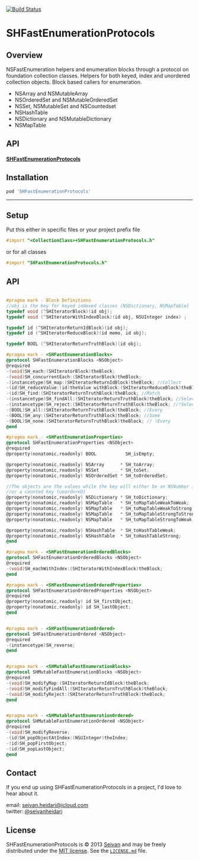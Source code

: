 [![Build Status](https://travis-ci.org/PodFactory/SHFastEnumerationProtocols.png?branch=master)](https://travis-ci.org/PodFactory/SHFastEnumerationProtocols)

SHFastEnumerationProtocols
==========

Overview
--------
NSFastEnumeration helpers and enumeration blocks through a protocol on foundation collection classes.
Helpers for both keyed, index and unordered collection objects.
Block based callers for enumeration. 

* NSArray and NSMutableArray
* NSOrderedSet and NSMutableOrderedSet
* NSSet, NSMutableSet and NSCountedset
* NSHashTable 
* NSDictionary and NSMutableDictionary 
* NSMapTable


API
----------

#### [SHFastEnumerationProtocols](https://github.com/seivan/SHFastEnumerationProtocols#api-1)



Installation
------------

```ruby
pod 'SHFastEnumerationProtocols'
```

***

Setup
-----

Put this either in specific files or your project prefix file

```objective-c
#import "<CollectionClass>+SHFastEnumerationProtocols.h"
```
or for all classes
```objective-c
#import "SHFastEnumerationProtocols.h"
```


API
-----

```objective-c

#pragma mark - Block Definitions
//obj is the key for keyed indexed classes (NSDictionary, NSMapTable)
typedef void (^SHIteratorBlock)(id obj);
typedef void (^SHIteratorWithIndexBlock)(id obj, NSUInteger index) ;

typedef id (^SHIteratorReturnIdBlock)(id obj);
typedef id (^SHIteratorReduceBlock)(id memo, id obj);

typedef BOOL (^SHIteratorReturnTruthBlock)(id obj);

#pragma mark - <SHFastEnumerationBlocks>
@protocol SHFastEnumerationBlocks <NSObject>
@required
-(void)SH_each:(SHIteratorBlock)theBlock;
-(void)SH_concurrentEach:(SHIteratorBlock)theBlock;
-(instancetype)SH_map:(SHIteratorReturnIdBlock)theBlock; //Collect
-(id)SH_reduceValue:(id)theValue withBlock:(SHIteratorReduceBlock)theBlock; //Inject/FoldLeft
-(id)SH_find:(SHIteratorReturnTruthBlock)theBlock; //Match
-(instancetype)SH_findAll:(SHIteratorReturnTruthBlock)theBlock; //Select/Filter
-(instancetype)SH_reject:(SHIteratorReturnTruthBlock)theBlock; //!Select/Filter
-(BOOL)SH_all:(SHIteratorReturnTruthBlock)theBlock; //Every
-(BOOL)SH_any:(SHIteratorReturnTruthBlock)theBlock; //Some
-(BOOL)SH_none:(SHIteratorReturnTruthBlock)theBlock; // !Every
@end

#pragma mark - <SHFastEnumerationProperties>
@protocol SHFastEnumerationProperties <NSObject>
@required
@property(nonatomic,readonly) BOOL           SH_isEmpty;

@property(nonatomic,readonly) NSArray      * SH_toArray;
@property(nonatomic,readonly) NSSet        * SH_toSet;
@property(nonatomic,readonly) NSOrderedSet * SH_toOrderedSet;

//The objects are the values while the key will either be an NSNumber index (from ordered)
//or a counted key (unordereD)
@property(nonatomic,readonly) NSDictionary * SH_toDictionary;
@property(nonatomic,readonly) NSMapTable   * SH_toMapTableWeakToWeak;
@property(nonatomic,readonly) NSMapTable   * SH_toMapTableWeakToStrong;
@property(nonatomic,readonly) NSMapTable   * SH_toMapTableStrongToStrong;
@property(nonatomic,readonly) NSMapTable   * SH_toMapTableStrongToWeak;

@property(nonatomic,readonly) NSHashTable  * SH_toHashTableWeak;
@property(nonatomic,readonly) NSHashTable  * SH_toHashTableStrong;
@end

#pragma mark - <SHFastEnumerationOrderedBlocks>
@protocol SHFastEnumerationOrderedBlocks <NSObject>
@required
-(void)SH_eachWithIndex:(SHIteratorWithIndexBlock)theBlock;
@end

#pragma mark - <SHFastEnumerationOrderedProperties>
@protocol SHFastEnumerationOrderedProperties <NSObject>
@required
@property(nonatomic,readonly) id SH_firstObject;
@property(nonatomic,readonly) id SH_lastObject;
@end


#pragma mark - <SHFastEnumerationOrdered>
@protocol SHFastEnumerationOrdered <NSObject>
@required
-(instancetype)SH_reverse;
@end


#pragma mark - <SHMutableFastEnumerationBlocks>
@protocol SHMutableFastEnumerationBlocks <NSObject>
@required
-(void)SH_modifyMap:(SHIteratorReturnIdBlock)theBlock;
-(void)SH_modifyFindAll:(SHIteratorReturnTruthBlock)theBlock;
-(void)SH_modifyReject:(SHIteratorReturnTruthBlock)theBlock;
@end


#pragma mark - <SHMutableFastEnumerationOrdered>
@protocol SHMutableFastEnumerationOrdered <NSObject>
@required
-(void)SH_modifyReverse;
-(id)SH_popObjectAtIndex:(NSUInteger)theIndex;
-(id)SH_popFirstObject;
-(id)SH_popLastObject;
@end


```


Contact
-------

If you end up using SHFastEnumerationProtocols in a project, I'd love to hear about it.

email: [seivan.heidari@icloud.com](mailto:seivan.heidari@icloud.com)  
twitter: [@seivanheidari](https://twitter.com/seivanheidari)

## License

SHFastEnumerationProtocols is © 2013 [Seivan](http://www.github.com/seivan) and may be freely
distributed under the [MIT license](http://opensource.org/licenses/MIT).
See the [`LICENSE.md`](https://github.com/seivan/SHFastEnumerationProtocols/blob/master/LICENSE.md) file.

